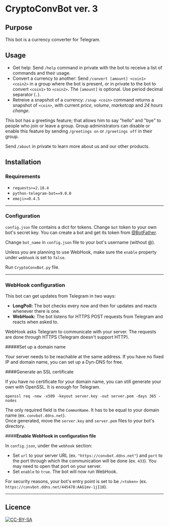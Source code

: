 # CryptoConvBot ver. 3

## Purpose

This bot is a currency converter for Telegram.

## Usage

* Get help: Send `/help` command in private with the bot to receive a list of commands and their usage.
* Convert a currency to another: Send `/convert [amount] <coin1> <coin2>` in a group where the bot is present, or in private to the bot to convert `<coin1>` to `<coin2>`. The `[amount]` is optional. Use period decimal separator (`.`).
* Retreive a snapshot of a currency: `/snap <coin>` command returns a snapshot of `<coin>`, with current *price*, *volume*, *marketcap* and *24 hours change*.

This bot has a greetings feature; that allows him to say "hello" and "bye" to people who join or leave a group. Group administrators can disable or enable this feature by sending `/greetings on` or `/greetings off` in their group.

Send `/about` in private to learn more about us and our other products.

## Installation

### Requirements

* `requests>=2.18.4`
* `python-telegram-bot==9.0.0`
* `emoji>=0.4.5`

<hr/>

### Configuration

`config.json` file contains a dict for tokens. Change `bot` token to your own bot's secret key. You can create a bot and get its token from [@BotFather](https://t.me/BotFather).

Change `bot_name` in `config.json` file to your bot's username (without @).

Unless you are planning to use WebHook, make sure the `enable` property under `webhook` is set to `false`.

Run `CryptoConvBot.py` file.

<hr/>

### WebHook configuration

This bot can get updates from Telegram in two ways:

* **LongPoll:** The bot checks every now and then for updates and reacts whenever there is one.
* **WebHook:** The bot listens for HTTPS POST requests from Telegram and reacts when asked to.

WebHook asks Telegram to communicate with your server. The requests are done through HTTPS (Telegram doesn't support HTTP).

#####Set up a domain name

Your server needs to be reachable at the same address. If you have no fixed IP and domain name, you can set up a Dyn-DNS for free.

####Generate an SSL certificate

If you have no certificate for your domain name, you can still generate your own with OpenSSL. It is enough for Telegram.

    openssl req -new -x509 -keyout server.key -out server.pem -days 365 -nodes

The only required field is the `CommonName`. It has to be equal to your domain name (ex. `convbot.ddns.net`).<br/>
Once generated, move the `server.key` and `server.pem` files to your bot's directory.

####**Enable WebHook in configuration file**

In `config.json`, under the `webhook` section:

* Set `url` to your server URL (ex. `"https://convbot.ddns.net"`) and `port` to the port through which the communication will be done (ex. `433`). You may need to open that port on your server.
* Set `enable` to `true`. The bot will now run WebHook.

For security reasons, your bot's entry point is set to be `/<token>` (ex. `https://convbot.ddns.net/445478:AAG1mv-1jI18`). 

<hr/>

## Licence

<a href="https://creativecommons.org/licenses/by-sa/3.0/"><img src="https://mirrors.creativecommons.org/presskit/buttons/88x31/png/by.png" alt="CC-BY-SA"/></a>
